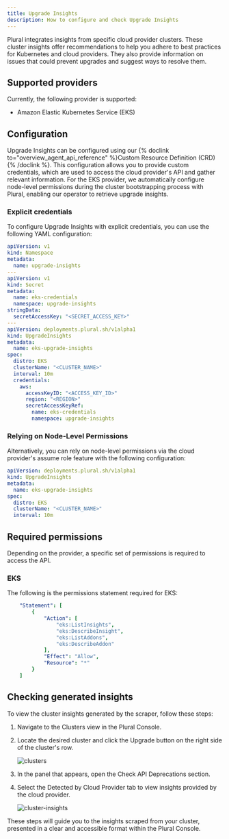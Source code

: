 ```yaml
---
title: Upgrade Insights
description: How to configure and check Upgrade Insights
---
```


Plural integrates insights from specific cloud provider clusters. These cluster insights offer recommendations to 
help you adhere to best practices for Kubernetes and cloud providers. They also provide information on issues that 
could prevent upgrades and suggest ways to resolve them.

## Supported providers
Currently, the following provider is supported:

- Amazon Elastic Kubernetes Service (EKS)

## Configuration
Upgrade Insights can be configured using our {% doclink to="overview_agent_api_reference" %}Custom Resource Definition (CRD){% /doclink %}. This configuration allows you to provide
custom credentials, which are used to access the cloud provider's API and gather relevant information. For the EKS
provider, we automatically configure node-level permissions during the cluster bootstrapping process with Plural,
enabling our operator to retrieve upgrade insights.

### Explicit credentials
To configure Upgrade Insights with explicit credentials, you can use the following YAML configuration:

```yaml
apiVersion: v1
kind: Namespace
metadata:
  name: upgrade-insights
---
apiVersion: v1
kind: Secret
metadata:
  name: eks-credentials
  namespace: upgrade-insights
stringData:
  secretAccessKey: "<SECRET_ACCESS_KEY>"
---
apiVersion: deployments.plural.sh/v1alpha1
kind: UpgradeInsights
metadata:
  name: eks-upgrade-insights
spec:
  distro: EKS
  clusterName: "<CLUSTER_NAME>"
  interval: 10m
  credentials:
    aws:
      accessKeyID: "<ACCESS_KEY_ID>"
      region: "<REGION>"
      secretAccessKeyRef:
        name: eks-credentials
        namespace: upgrade-insights
```

### Relying on Node-Level Permissions
Alternatively, you can rely on node-level permissions via the cloud provider's assume role feature with 
the following configuration:

```yaml
apiVersion: deployments.plural.sh/v1alpha1
kind: UpgradeInsights
metadata:
  name: eks-upgrade-insights
spec:
  distro: EKS
  clusterName: "<CLUSTER_NAME>"
  interval: 10m
```

## Required permissions
Depending on the provider, a specific set of permissions is required to access the API.

### EKS
The following is the permissions statement required for EKS:

```yaml
    "Statement": [
        {
            "Action": [
                "eks:ListInsights",
                "eks:DescribeInsight",
                "eks:ListAddons",
                "eks:DescribeAddon"
            ],
            "Effect": "Allow",
            "Resource": "*"
        }
    ]
```

## Checking generated insights

To view the cluster insights generated by the scraper, follow these steps:

1. Navigate to the Clusters view in the Plural Console.

2. Locate the desired cluster and click the Upgrade button on the right side of the cluster's row.

    ![clusters](/assets/deployments/clusters.png)

3. In the panel that appears, open the Check API Deprecations section.

4. Select the Detected by Cloud Provider tab to view insights provided by the cloud provider.

    ![cluster-insights](/assets/deployments/cluster-insights.png)

These steps will guide you to the insights scraped from your cluster, presented in a clear and accessible format within the Plural Console.